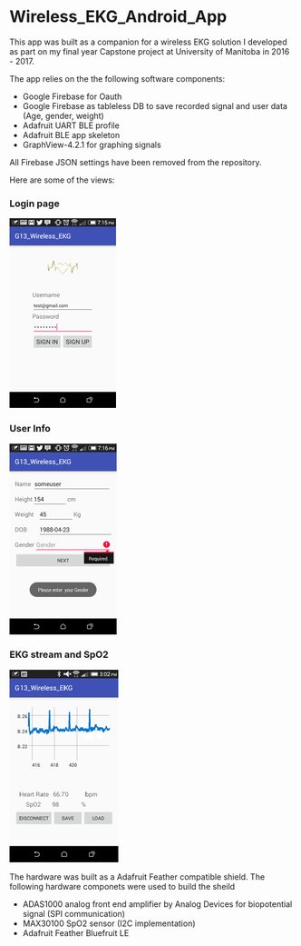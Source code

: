 # Wireless_EKG_Android_App

This app was built as a companion for a wireless EKG solution I developed as part on my final year Capstone project at University of Manitoba in 2016 - 2017. 

The app relies on the the following software components:
- Google Firebase for Oauth
- Google Firebase as tableless DB to save recorded signal and user data (Age, gender, weight)
- Adafruit UART BLE profile
- Adafruit BLE app skeleton
- GraphView-4.2.1 for graphing signals

All Firebase JSON settings have been removed from the repository.

Here are some of the views:

### Login page
![](https://github.com/mujiwizard/Wireless_EKG_Android_App/blob/master/images/Login.png)

### User Info
![](https://github.com/mujiwizard/Wireless_EKG_Android_App/blob/master/images/User_info_1.png)

### EKG stream and SpO2
![](https://github.com/mujiwizard/Wireless_EKG_Android_App/blob/master/images/Graph_View_connected.png)

The hardware was built as a Adafruit Feather compatible shield. The following hardware componets were used to build the sheild
- ADAS1000 analog front end amplifier by Analog Devices for biopotential signal (SPI communication)
- MAX30100 SpO2 sensor (I2C implementation)
- Adafruit Feather Bluefruit LE

